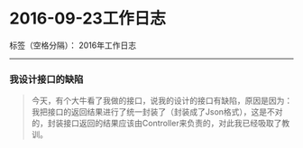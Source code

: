 ﻿# 2016-09-23工作日志

标签（空格分隔）： 2016年工作日志

---

### 我设计接口的缺陷

 > 今天，有个大牛看了我做的接口，说我的设计的接口有缺陷，原因是因为：我把接口的返回结果进行了统一封装了（封装成了Json格式），这是不对的，封装接口返回的结果应该由Controller来负责的，对此我已经吸取了教训。



